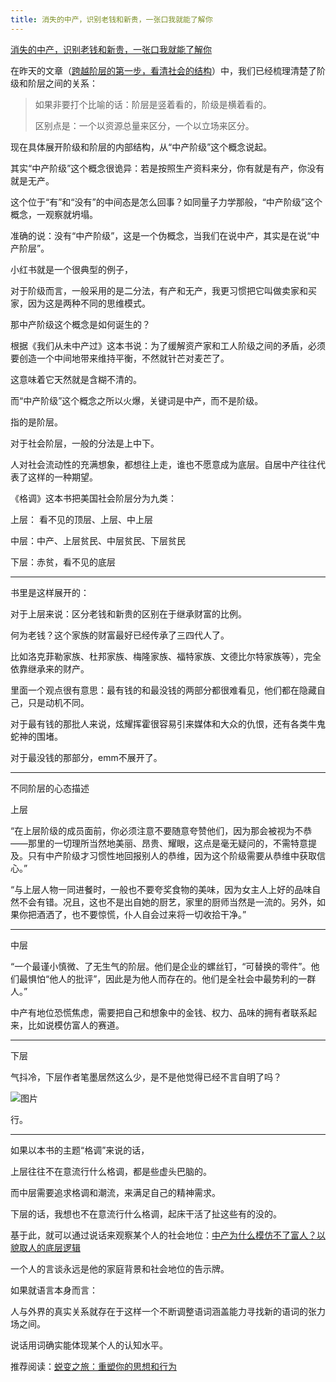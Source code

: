 ```yaml
---
title: 消失的中产，识别老钱和新贵，一张口我就能了解你
---
```

[消失的中产，识别老钱和新贵，一张口我就能了解你](https://mp.weixin.qq.com/s/iWGyuH5Vm2OLZBCkHwDMmA)

在昨天的文章（[跨越阶层的第一步，看清社会的结构](https://mp.weixin.qq.com/s?__biz=MzE5MTI1ODAxOQ==&mid=2247483830&idx=1&sn=cdaa15fd024b5bf63a77acc0b6b06a5c&scene=21#wechat_redirect)）中，我们已经梳理清楚了阶级和阶层之间的关系：

> 如果非要打个比喻的话：阶层是竖着看的，阶级是横着看的。
>
> 区别点是：一个以资源总量来区分，一个以立场来区分。

现在具体展开阶级和阶层的内部结构，从“中产阶级”这个概念说起。

其实“中产阶级”这个概念很诡异：若是按照生产资料来分，你有就是有产，你没有就是无产。

这个位于“有”和“没有”的中间态是怎么回事？如同量子力学那般，“中产阶级”这个概念，一观察就坍塌。

准确的说：没有“中产阶级”，这是一个伪概念，当我们在说中产，其实是在说“中产阶层”。

小红书就是一个很典型的例子，

对于阶级而言，一般采用的是二分法，有产和无产，我更习惯把它叫做卖家和买家，因为这是两种不同的思维模式。

那中产阶级这个概念是如何诞生的？

根据《我们从未中产过》这本书说：为了缓解资产家和工人阶级之间的矛盾，必须要创造一个中间地带来维持平衡，不然就针芒对麦芒了。

这意味着它天然就是含糊不清的。

而“中产阶级”这个概念之所以火爆，关键词是中产，而不是阶级。

指的是阶层。

对于社会阶层，一般的分法是上中下。

人对社会流动性的充满想象，都想往上走，谁也不愿意成为底层。自居中产往往代表了这样的一种期望。

《格调》这本书把美国社会阶层分为九类：

上层： 看不见的顶层、上层、中上层

中层：中产、上层贫民、中层贫民、下层贫民

下层：赤贫，看不见的底层

---

书里是这样展开的：

对于上层来说：区分老钱和新贵的区别在于继承财富的比例。

何为老钱？这个家族的财富最好已经传承了三四代人了。

比如洛克菲勒家族、杜邦家族、梅隆家族、福特家族、文德比尔特家族等），完全依靠继承来的财产。

里面一个观点很有意思：最有钱的和最没钱的两部分都很难看见，他们都在隐藏自己，只是动机不同。

对于最有钱的那批人来说，炫耀挥霍很容易引来媒体和大众的仇恨，还有各类牛鬼蛇神的围堵。

对于最没钱的那部分，emm不展开了。

---

不同阶层的心态描述

上层

“在上层阶级的成员面前，你必须注意不要随意夸赞他们，因为那会被视为不恭——那里的一切理所当然地美丽、昂贵、耀眼，这点是毫无疑问的，不需特意提及。只有中产阶级才习惯性地回报别人的恭维，因为这个阶级需要从恭维中获取信心。”

“与上层人物一同进餐时，一般也不要夸奖食物的美味，因为女主人上好的品味自然不会有错。况且，这也不是出自她的厨艺，家里的厨师当然是一流的。另外，如果你把酒洒了，也不要惊慌，仆人自会过来将一切收拾干净。”

---

中层

“一个最谨小慎微、了无生气的阶层。他们是企业的螺丝钉，“可替换的零件”。他们最惧怕“他人的批评”，因此是为他人而存在的。他们是全社会中最势利的一群人。”

中产有地位恐慌焦虑，需要把自己和想象中的金钱、权力、品味的拥有者联系起来，比如说模仿富人的赛道。

---

下层

气抖冷，下层作者笔墨居然这么少，是不是他觉得已经不言自明了吗？

![图片](https://res.wx.qq.com/t/wx_fed/we-emoji/res/assets/Expression/Expression_1@2x.png?randomid=sxbr6gwr&tp=webp&wxfrom=5&wx_lazy=1)

行。

---

如果以本书的主题“格调”来说的话，

上层往往不在意流行什么格调，都是些虚头巴脑的。

而中层需要追求格调和潮流，来满足自己的精神需求。

下层的话，我想也不在意流行什么格调，起床干活了扯这些有的没的。

基于此，就可以通过说话来观察某个人的社会地位：[中产为什么模仿不了富人？以貌取人的底层逻辑](https://mp.weixin.qq.com/s?__biz=MzE5MTI1ODAxOQ==&mid=2247483654&idx=1&sn=ae41d6f32164847949faa65915ff68e2&scene=21#wechat_redirect)

一个人的言谈永远是他的家庭背景和社会地位的告示牌。

如果就语言本身而言：

人与外界的真实关系就存在于这样一个不断调整语词涵盖能力寻找新的语词的张力场之间。

说话用词确实能体现某个人的认知水平。

推荐阅读：[蜕变之旅：重塑你的思想和行为](https://mp.weixin.qq.com/s?__biz=MzE5MTI1ODAxOQ==&mid=2247483815&idx=1&sn=f98b673f2889b02423ecbe91ca29ff1f&scene=21#wechat_redirect)
